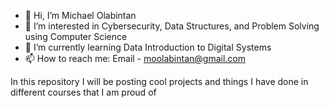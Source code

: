 - 👋 Hi, I’m Michael Olabintan
- 👀 I’m interested in Cybersecurity, Data Structures, and Problem Solving using Computer Science
- 🌱 I’m currently learning Data Introduction to Digital Systems
- 📫 How to reach me: Email - moolabintan@gmail.com

In this repository I will be posting cool projects and things I have done in different courses that I am proud of

<!---
moolabintan/moolabintan is a ✨ special ✨ repository because its `README.md` (this file) appears on your GitHub profile.
You can click the Preview link to take a look at your changes.
--->
